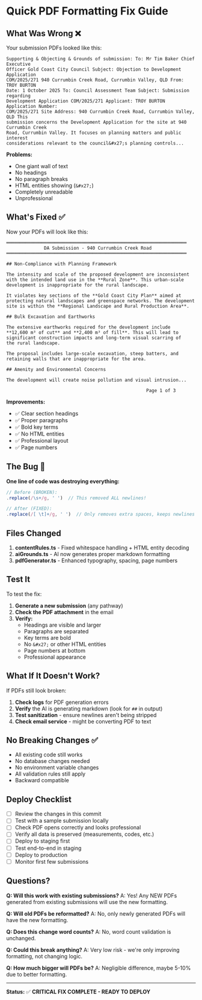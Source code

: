 # Quick PDF Formatting Fix Guide

## What Was Wrong ❌

Your submission PDFs looked like this:
```
Supporting & Objecting & Grounds of submission: To: Mr Tim Baker Chief Executive 
Officer Gold Coast City Council Subject: Objection to Development Application 
COM/2025/271 940 Currumbin Creek Road, Currumbin Valley, QLD From: TROY BURTON 
Date: 1 October 2025 To: Council Assessment Team Subject: Submission regarding 
Development Application COM/2025/271 Applicant: TROY BURTON Application Number: 
COM/2025/271 Site Address: 940 Currumbin Creek Road, Currumbin Valley, QLD This 
submission concerns the Development Application for the site at 940 Currumbin Creek 
Road, Currumbin Valley. It focuses on planning matters and public interest 
considerations relevant to the council&#x27;s planning controls...
```

**Problems:**
- One giant wall of text
- No headings
- No paragraph breaks
- HTML entities showing (`&#x27;`)
- Completely unreadable
- Unprofessional

## What's Fixed ✅

Now your PDFs will look like this:
```
═══════════════════════════════════════════════════════════════════
              DA Submission - 940 Currumbin Creek Road
═══════════════════════════════════════════════════════════════════

## Non-Compliance with Planning Framework

The intensity and scale of the proposed development are inconsistent 
with the intended land use in the **Rural Zone**. This urban-scale 
development is inappropriate for the rural landscape. 

It violates key sections of the **Gold Coast City Plan** aimed at 
protecting natural landscapes and greenspace networks. The development 
site is within the **Regional Landscape and Rural Production Area**.

## Bulk Excavation and Earthworks

The extensive earthworks required for the development include 
**12,600 m³ of cut** and **2,400 m³ of fill**. This will lead to 
significant construction impacts and long-term visual scarring of 
the rural landscape.

The proposal includes large-scale excavation, steep batters, and 
retaining walls that are inappropriate for the area.

## Amenity and Environmental Concerns

The development will create noise pollution and visual intrusion...

                                                    Page 1 of 3
```

**Improvements:**
- ✅ Clear section headings
- ✅ Proper paragraphs
- ✅ Bold key terms
- ✅ No HTML entities
- ✅ Professional layout
- ✅ Page numbers

## The Bug 🐛

**One line of code was destroying everything:**

```typescript
// Before (BROKEN):
.replace(/\s+/g, ' ')  // This removed ALL newlines!

// After (FIXED):
.replace(/[ \t]+/g, ' ')  // Only removes extra spaces, keeps newlines
```

## Files Changed

1. **contentRules.ts** - Fixed whitespace handling + HTML entity decoding
2. **aiGrounds.ts** - AI now generates proper markdown formatting
3. **pdfGenerator.ts** - Enhanced typography, spacing, page numbers

## Test It

To test the fix:

1. **Generate a new submission** (any pathway)
2. **Check the PDF attachment** in the email
3. **Verify:**
   - Headings are visible and larger
   - Paragraphs are separated
   - Key terms are bold
   - No `&#x27;` or other HTML entities
   - Page numbers at bottom
   - Professional appearance

## What If It Doesn't Work?

If PDFs still look broken:

1. **Check logs** for PDF generation errors
2. **Verify** the AI is generating markdown (look for `##` in output)
3. **Test sanitization** - ensure newlines aren't being stripped
4. **Check email service** - might be converting PDF to text

## No Breaking Changes ✅

- All existing code still works
- No database changes needed
- No environment variable changes
- All validation rules still apply
- Backward compatible

## Deploy Checklist

- [ ] Review the changes in this commit
- [ ] Test with a sample submission locally
- [ ] Check PDF opens correctly and looks professional
- [ ] Verify all data is preserved (measurements, codes, etc.)
- [ ] Deploy to staging first
- [ ] Test end-to-end in staging
- [ ] Deploy to production
- [ ] Monitor first few submissions

## Questions?

**Q: Will this work with existing submissions?**
A: Yes! Any NEW PDFs generated from existing submissions will use the new formatting.

**Q: Will old PDFs be reformatted?**
A: No, only newly generated PDFs will have the new formatting.

**Q: Does this change word counts?**
A: No, word count validation is unchanged.

**Q: Could this break anything?**
A: Very low risk - we're only improving formatting, not changing logic.

**Q: How much bigger will PDFs be?**
A: Negligible difference, maybe 5-10% due to better formatting.

---

**Status:** ✅ **CRITICAL FIX COMPLETE - READY TO DEPLOY**



